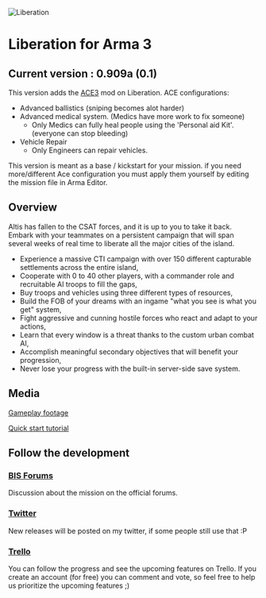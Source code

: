 ![Liberation](http://i.imgur.com/bcWRxMT.png)

# Liberation for Arma 3

## Current version : 0.909a (0.1)
This version adds the [ACE3](http://ace3mod.com/) mod on Liberation.
ACE configurations:
* Advanced ballistics (sniping becomes alot harder)
* Advanced medical system. (Medics have more work to fix someone)
  * Only Medics can fully heal people using the 'Personal aid Kit'. (everyone can stop bleeding)
* Vehicle Repair
  * Only Engineers can repair vehicles.
  
This version is meant as a base / kickstart for your mission. 
if you need more/different Ace configuration you must apply them yourself by editing the mission file in Arma Editor.

## Overview

Altis has fallen to the CSAT forces, and it is up to you to take it back. Embark with your teammates on a persistent campaign that will span several weeks of real time to liberate all the major cities of the island.
* Experience a massive CTI campaign with over 150 different capturable settlements across the entire island,
* Cooperate with 0 to 40 other players, with a commander role and recruitable AI troops to fill the gaps,
* Buy troops and vehicles using three different types of resources,
* Build the FOB of your dreams with an ingame "what you see is what you get" system,
* Fight aggressive and cunning hostile forces who react and adapt to your actions,
* Learn that every window is a threat thanks to the custom urban combat AI,
* Accomplish meaningful secondary objectives that will benefit your progression,
* Never lose your progress with the built-in server-side save system.

## Media

[Gameplay footage](https://www.youtube.com/watch?v=1nigtUpZqcA)

[Quick start tutorial](https://www.youtube.com/watch?v=jC9sk7AzHAY)

## Follow the development

### [BIS Forums](https://forums.bistudio.com/topic/183734-mpcti-coop-liberation-beta/)
Discussion about the mission on the official forums.

### [Twitter](https://twitter.com/PsychoticFrog1)
New releases will be posted on my twitter, if some people still use that :P

### [Trello](https://trello.com/b/FfUXrHn1/liberation-dev)
You can follow the progress and see the upcoming features on Trello. If you create an account (for free) you can comment and vote, so feel free to help us prioritize the upcoming features ;)
